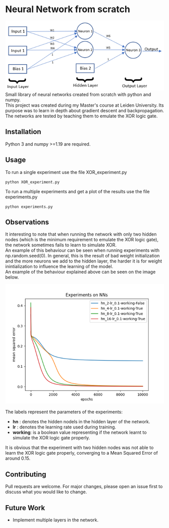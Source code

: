 # Neural Network from scratch
![Screenshot](net.png) <br/>
Small library of neural networks created from scratch with python and numpy. <br/>
This project was created during my Master's course at Leiden University. Its purpose was to learn in depth about gradient descent and backpropagation. <br/>
The networks are tested by teaching them to emulate the XOR logic gate.

## Installation
Python 3 and numpy >=1.19 are required.

## Usage
To run a single experiment use the file XOR_experiment.py
``` 
python XOR_experiment.py
```

To run a multiple experiments and get a plot of the results use the file experiments.py
``` 
python experiments.py
```

## Observations
It interesting to note that when running the network with only two hidden nodes (which is the minimum requirement to emulate the XOR logic gate), the network sometimes fails to learn to simulate XOR. <br/>
An example of this behaviour can be seen when running experiments with np.random.seed(0). In general, this is the result of bad weight initialization and the more neurons we add to the hidden layer, the harder it is for weight inintialization to influence the learning of the model.<br/>
An example of the behaviour explained above can be seen on the image below.

![Screenshot](results/losses.png)

The labels represent the parameters of the experiments:<br/>
<ul>
  <li><b>hn</b> : denotes the hidden nodels in the hidden layer of the network.</li>
  <li><b>lr</b> : denotes the learning rate used during training. </li>
  <li><b>working</b>: is a boolean value representing if the network learnt to simulate the XOR logic gate properly.</li>
</ul>

It is obvious that the experiment with two hidden nodes was not able to learn the XOR logic gate properly, converging to a  Mean Squared Error of around 0.15.


## Contributing
Pull requests are welcome. For major changes, please open an issue first to discuss what you would like to change.

## Future Work
- Implement multiple layers in the network.
